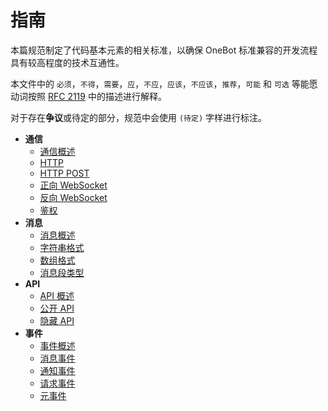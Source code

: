 # 指南

本篇规范制定了代码基本元素的相关标准，以确保 OneBot 标准兼容的开发流程具有较高程度的技术互通性。

本文件中的 `必须`，`不得`，`需要`，`应`，`不应`，`应该`，`不应该`，`推荐`，`可能` 和 `可选` 等能愿动词按照 [RFC 2119](https://www.ietf.org/rfc/rfc2119.txt) 中的描述进行解释。

对于存在**争议**或待定的部分，规范中会使用 `(待定)` 字样进行标注。

- **通信**
    - [通信概述](communication/index.md)
    - [HTTP](communication/http.md)
    - [HTTP POST](communication/http-post.md)
    - [正向 WebSocket](communication/ws.md)
    - [反向 WebSocket](communication/ws-reverse.md)
    - [鉴权](communication/authorization.md)
- **消息**
    - [消息概述](message/README.md)
    - [字符串格式](message/string.md)
    - [数组格式](message/array.md)
    - [消息段类型](message/segment.md)
- **API**
    - [API 概述](api/README.md)
    - [公开 API](api/public.md)
    - [隐藏 API](api/hidden.md)
- **事件**
    - [事件概述](event/README.md)
    - [消息事件](event/message.md)
    - [通知事件](event/notice.md)
    - [请求事件](event/request.md)
    - [元事件](event/meta.md)